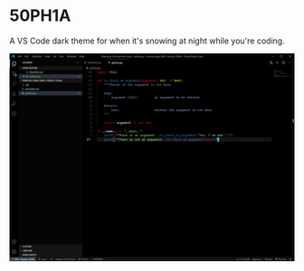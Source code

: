# 50PH1A

A VS Code dark theme for when it's snowing at night while you're coding.

![A screenshot of Python running on version 0.0.3](https://raw.githubusercontent.com/t-eckert/50ph1a/main/screenshots/v0.0.3-python.png)

